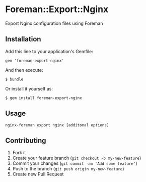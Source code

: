 # Foreman::Export::Nginx

Export Nginx configuration files using Foreman

## Installation

Add this line to your application's Gemfile:

    gem 'foreman-export-nginx'

And then execute:

    $ bundle

Or install it yourself as:

    $ gem install foreman-export-nginx

## Usage

`nginx-foreman export nginx [additonal options]`

## Contributing

1. Fork it
2. Create your feature branch (`git checkout -b my-new-feature`)
3. Commit your changes (`git commit -am 'Add some feature'`)
4. Push to the branch (`git push origin my-new-feature`)
5. Create new Pull Request
